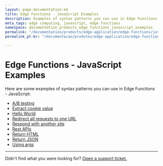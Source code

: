 ```yaml
---
layout: page-documentation-md
title: Edge Functions - JavaScript Examples
description: Examples of syntax patterns you can use in Edge Functions - JavaScript.
meta_tags: edge computing, javascript, edge functions
namespace: documentation_products_edge_functions_javascript_examples
permalink: "/documentation/products/edge-application/edge-functions/javascript-examples/"
permalink_pt-br: "/documentacao/produtos/edge-application/edge-functions/javascript-examples/"

---
```

# Edge Functions - JavaScript Examples

Here are some examples of syntax patterns you can use in Edge Functions - JavaScript:

* [A/B testing](https://www.azion.com/en/documentation/products/edge-application/edge-functions/javascript-examples/ab-testing/)
* [Extract cookie value](https://www.azion.com/en/documentation/products/edge-functions/javascript-examples/cookie-value/)
* [Hello World](https://www.azion.com/pt-br/documentacao/produtos/edge-application/edge-functions/javascript-examples/hello-world/)
* [Redirect all requests to one URL](https://www.azion.com/en/documentation/products/edge-application/edge-functions/javascript-examples/redirect-requests/)
* [Respond with another site](https://www.azion.com/en/documentation/products/edge-application/edge-functions/javascript-examples/respond-site/)
* [Rest APIs](https://www.azion.com/en/documentation/products/edge-application/edge-functions/javascript-examples/rest-apis/)
* [Return HTML](https://www.azion.com/en/documentation/products/edge-functions/javascript-examples/return-html/)
* [Return JSON](https://www.azion.com/en/documentation/products/edge-functions/javascript-examples/return-json/)
* [Using args](https://www.azion.com/en/documentation/products/edge-functions/javascript-examples/using-args)

***

Didn't find what you were looking for? [Open a support ticket.](https://tickets.azion.com/)